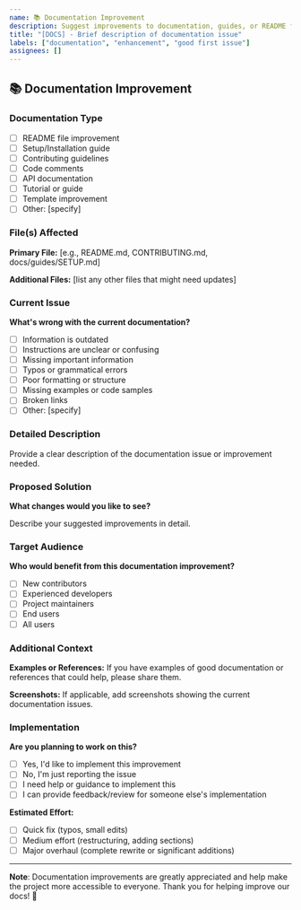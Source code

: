```yaml
---
name: 📚 Documentation Improvement
description: Suggest improvements to documentation, guides, or README files
title: "[DOCS] - Brief description of documentation issue"
labels: ["documentation", "enhancement", "good first issue"]
assignees: []
---
```


## 📚 Documentation Improvement

### Documentation Type

- [ ] README file improvement
- [ ] Setup/Installation guide
- [ ] Contributing guidelines
- [ ] Code comments
- [ ] API documentation
- [ ] Tutorial or guide
- [ ] Template improvement
- [ ] Other: [specify]

### File(s) Affected

**Primary File:** [e.g., README.md, CONTRIBUTING.md, docs/guides/SETUP.md]

**Additional Files:** [list any other files that might need updates]

### Current Issue

**What's wrong with the current documentation?**

- [ ] Information is outdated
- [ ] Instructions are unclear or confusing
- [ ] Missing important information
- [ ] Typos or grammatical errors
- [ ] Poor formatting or structure
- [ ] Missing examples or code samples
- [ ] Broken links
- [ ] Other: [specify]

### Detailed Description

Provide a clear description of the documentation issue or improvement needed.

### Proposed Solution

**What changes would you like to see?**

Describe your suggested improvements in detail.

### Target Audience

**Who would benefit from this documentation improvement?**

- [ ] New contributors
- [ ] Experienced developers  
- [ ] Project maintainers
- [ ] End users
- [ ] All users

### Additional Context

**Examples or References:**
If you have examples of good documentation or references that could help, please share them.

**Screenshots:**
If applicable, add screenshots showing the current documentation issues.

### Implementation

**Are you planning to work on this?**

- [ ] Yes, I'd like to implement this improvement
- [ ] No, I'm just reporting the issue
- [ ] I need help or guidance to implement this
- [ ] I can provide feedback/review for someone else's implementation

**Estimated Effort:**

- [ ] Quick fix (typos, small edits)
- [ ] Medium effort (restructuring, adding sections)
- [ ] Major overhaul (complete rewrite or significant additions)

---

**Note**: Documentation improvements are greatly appreciated and help make the project more accessible to everyone. Thank you for helping improve our docs! 📖